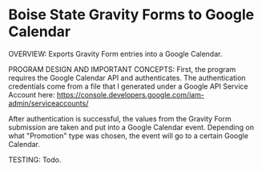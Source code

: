 # Boise State Gravity Forms to Google Calendar

OVERVIEW:
Exports Gravity Form entries into a Google Calendar.

PROGRAM DESIGN AND IMPORTANT CONCEPTS:
First, the program requires the Google Calendar API and authenticates.
The authentication credentials come from a file that I generated under a Google API Service Account here:
https://console.developers.google.com/iam-admin/serviceaccounts/

After authentication is successful, the values from the Gravity Form submission are taken and put into a
Google Calendar event. Depending on what "Promotion" type was chosen, the event will go to a certain
Google Calendar.

TESTING:
Todo.
